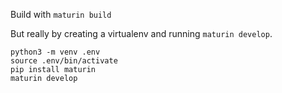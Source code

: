 <!--
 Copyright 2022 Jeffrey M Hodges.
 SPDX-License-Identifier: Apache-2.0
-->

Build with `maturin build`

But really by creating a virtualenv and running `maturin develop`.

```
python3 -m venv .env
source .env/bin/activate
pip install maturin
maturin develop
```
